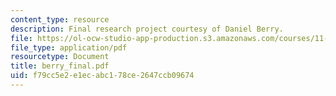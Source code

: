 ```yaml
---
content_type: resource
description: Final research project courtesy of Daniel Berry.
file: https://ol-ocw-studio-app-production.s3.amazonaws.com/courses/11-947-new-century-cities-real-estate-digital-technology-and-design-fall-2004/f79cc5e2e1ecabc178ce2647ccb09674_berry_final.pdf
file_type: application/pdf
resourcetype: Document
title: berry_final.pdf
uid: f79cc5e2-e1ec-abc1-78ce-2647ccb09674
---
```

